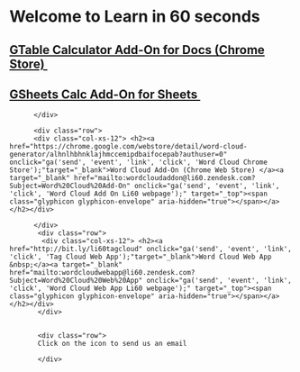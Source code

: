 # Welcome to Learn in 60 seconds
<div class="row">
          <div class="col-xs-4"> <h2><a href="https://chrome.google.com/webstore/detail/table-calculator/fknnekoeejdjcbdokeinngldblilkedp?hl=en" target="_blank">GTable Calculator Add-On for Docs (Chrome Store)&nbsp;</a><a target="_blank" href="mailto:tcalc@li60.zendesk.com?Subject=Table%20Calculator" target="_top"><span class="glyphicon glyphicon-envelope" aria-hidden="true"></span></a></h2></div>
                    <div class="row">
          <div class="col-xs-4"> <h2><a href="https://chrome.google.com/webstore/detail/gsheets-calc/ojfmgmplohpjbjnmddbncmeogpfjnfma?utm_source=permalink" target="_blank">GSheets Calc Add-On for Sheets&nbsp;</a><a target="_blank" href="mailto:gsheetscalc@li60.zendesk.com?Subject=GSheets%20Calc" onclick="ga('send', 'event', 'link', 'click', 'GSheets Calc Li60 webpage');" target="_top"><span class="glyphicon glyphicon-envelope" aria-hidden="true"></span></a></h2></div>
          
          </div>
          
          <div class="row">
          <div class="col-xs-12"> <h2><a href="https://chrome.google.com/webstore/detail/word-cloud-generator/alhnlhbhnklajhmccemipdbaifocepab?authuser=0" onclick="ga('send', 'event', 'link', 'click', 'Word Cloud Chrome Store');"target="_blank">Word Cloud Add-On (Chrome Web Store) </a><a target="_blank" href="mailto:wordcloudaddon@li60.zendesk.com?Subject=Word%20Cloud%20Add-On" onclick="ga('send', 'event', 'link', 'click', 'Word Cloud Add On Li60 webpage');" target="_top"><span class="glyphicon glyphicon-envelope" aria-hidden="true"></span></a></h2></div>
      
          </div>
           <div class="row">
            <div class="col-xs-12"> <h2><a href="http://bit.ly/li60tagcloud" onclick="ga('send', 'event', 'link', 'click', 'Tag Cloud Web App');"target="_blank">Word Cloud Web App &nbsp;</a><a target="_blank" href="mailto:wordcloudwebapp@li60.zendesk.com?Subject=Word%20Cloud%20Web%20App" onclick="ga('send', 'event', 'link', 'click', 'Word Cloud Web App Li60 webpage');" target="_top"><span class="glyphicon glyphicon-envelope" aria-hidden="true"></span></a></h2></div>
           </div> 
           
           
           <div class="row">
           Click on the icon to send us an email
<!--            <div class="col-xs-12"> <h2><a href="https://sites.google.com/site/tagcloudaddonhelp/" onclick="ga('send', 'event', 'link', 'click', 'Word Cloud Add-On Help');" target="_blank">Word Cloud Add-On Help pages </a></h2></div>-->
           </div>
          
  
